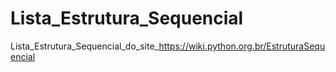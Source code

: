 # Lista_Estrutura_Sequencial
Lista_Estrutura_Sequencial_do_site_https://wiki.python.org.br/EstruturaSequencial
